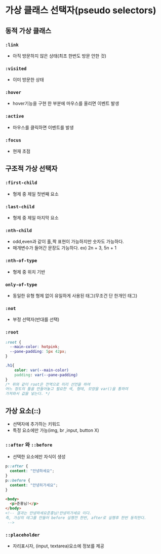 # 가상 클래스 선택자(pseudo selectors)

## 동적 가상 클래스

### `:link`

- 아직 방문하지 않은 상태(최초 한번도 방문 안한 것)

### `:visited`

- 이미 방문한 상태

### `:hover`

- hover기능을 구현 한 부분에 마우스를 올리면 이벤트 발생

### `:active`

- 마우스를 클릭하면 이벤트를 발생

### `:focus`

- 현재 초점

## 구조적 가상 선택자

### `:first-child`

- 형제 중 제일 첫번째 요소

### `:last-child`

- 형제 중 제일 마지막 요소

### `:nth-child`

- odd,even과 같이 홀,짝 표현이 가능하지만 숫자도 가능하다. 
- 매개변수가 들어간 문장도 가능하다. ex) 2n + 3, 5n + 1

### `:nth-of-type`

- 형제 중 위치 기반

### `only-of-type`

- 동일한 유형 형제 없이 유일하게 사용된 태그(무조건 단 한개인 태그)

### `:not`

- 부정 선택자(반대를 선택)

### `:root`

```css
:root {
  --main-color: hotpink;
  --pane-padding: 5px 42px;
}

.h1{
    color: var(--main-color)
    padding: var(--pane-padding)
}
/* 위와 같이 root은 전역으로 미리 선언을 하여
어느 정도의 틀을 만들어놓고 필요한 색, 형태, 모양을 var()을 통하여
가져와서 값을 넣는다. */
```

## 가상 요소(::)

- 선택자에 추가하는 키워드
- 특정 요소에만 가능(img, br ,input, button X)

### `::after` 와 `::before`

- 선택한 요소에만 자식이 생성

```css
p::after {
  content: "안녕하세요";
}
p::before {
  content: "안녕히가세요";
}
```

```html
<body>
  <p>준홍님!</p>
</body>
<!-- 결과는 안녕하세요준홍님!안녕히가세요 이다.
즉, 가상의 태그를 만들어 before 실행전 한번, after로 실행후 한번 동작한다.
 -->
```

### `::placeholder`

- 자리표시자, (input, textarea)요소에 정보를 제공
